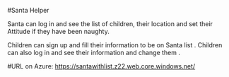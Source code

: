 #Santa Helper

Santa can log in and see the list of children, their location and set their Attitude if they have been naughty.

Children can sign up and fill their information to be on Santa list .
Children can also log in and see their information and change them .

#URL on Azure: 
https://santawithlist.z22.web.core.windows.net/


